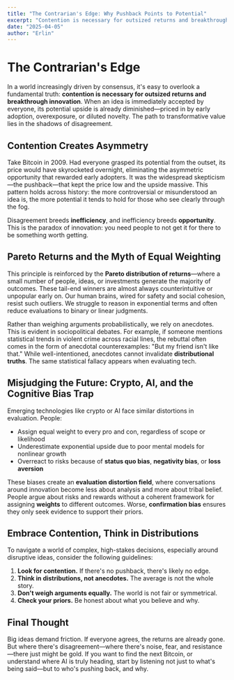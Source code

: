 ```yaml
---
title: "The Contrarian's Edge: Why Pushback Points to Potential"
excerpt: "Contention is necessary for outsized returns and breakthrough innovation. When an idea is immediately accepted by everyone, its potential upside is already diminished."
date: "2025-04-05"
author: "Erlin"
---
```


# The Contrarian's Edge

In a world increasingly driven by consensus, it's easy to overlook a fundamental truth: **contention is necessary for outsized returns and breakthrough innovation**. When an idea is immediately accepted by everyone, its potential upside is already diminished—priced in by early adoption, overexposure, or diluted novelty. The path to transformative value lies in the shadows of disagreement.

## Contention Creates Asymmetry

Take Bitcoin in 2009. Had everyone grasped its potential from the outset, its price would have skyrocketed overnight, eliminating the asymmetric opportunity that rewarded early adopters. It was the widespread skepticism—the pushback—that kept the price low and the upside massive. This pattern holds across history: the more controversial or misunderstood an idea is, the more potential it tends to hold for those who see clearly through the fog.

Disagreement breeds **inefficiency**, and inefficiency breeds **opportunity**. This is the paradox of innovation: you need people to not get it for there to be something worth getting.

## Pareto Returns and the Myth of Equal Weighting

This principle is reinforced by the **Pareto distribution of returns**—where a small number of people, ideas, or investments generate the majority of outcomes. These tail-end winners are almost always counterintuitive or unpopular early on. Our human brains, wired for safety and social cohesion, resist such outliers. We struggle to reason in exponential terms and often reduce evaluations to binary or linear judgments.

Rather than weighing arguments probabilistically, we rely on anecdotes. This is evident in sociopolitical debates. For example, if someone mentions statistical trends in violent crime across racial lines, the rebuttal often comes in the form of anecdotal counterexamples: "But my friend isn't like that." While well-intentioned, anecdotes cannot invalidate **distributional truths**. The same statistical fallacy appears when evaluating tech.

## Misjudging the Future: Crypto, AI, and the Cognitive Bias Trap

Emerging technologies like crypto or AI face similar distortions in evaluation. People:

* Assign equal weight to every pro and con, regardless of scope or likelihood
* Underestimate exponential upside due to poor mental models for nonlinear growth
* Overreact to risks because of **status quo bias**, **negativity bias**, or **loss aversion**

These biases create an **evaluation distortion field**, where conversations around innovation become less about analysis and more about tribal belief. People argue about risks and rewards without a coherent framework for assigning **weights** to different outcomes. Worse, **confirmation bias** ensures they only seek evidence to support their priors.

## Embrace Contention, Think in Distributions

To navigate a world of complex, high-stakes decisions, especially around disruptive ideas, consider the following guidelines:

1. **Look for contention.** If there's no pushback, there's likely no edge.
2. **Think in distributions, not anecdotes.** The average is not the whole story.
3. **Don't weigh arguments equally.** The world is not fair or symmetrical.
4. **Check your priors.** Be honest about what you believe and why.

## Final Thought

Big ideas demand friction. If everyone agrees, the returns are already gone. But where there's disagreement—where there's noise, fear, and resistance—there just might be gold. If you want to find the next Bitcoin, or understand where AI is truly heading, start by listening not just to what's being said—but to who's pushing back, and why. 